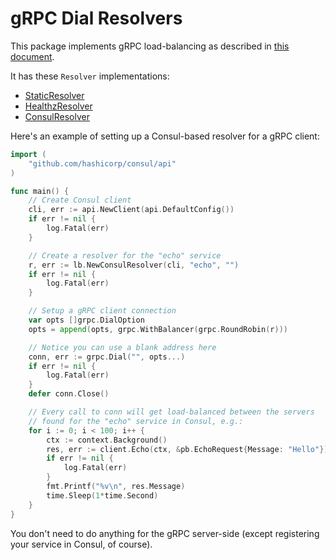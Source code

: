 # gRPC Dial Resolvers

This package implements gRPC load-balancing as described
in [this document](https://github.com/grpc/grpc/blob/master/doc/load-balancing.md).

It has these `Resolver` implementations:
* [StaticResolver](static/static.go)
* [HealthzResolver](static/static.go)
* [ConsulResolver](static/static.go)

Here's an example of setting up a Consul-based resolver for a gRPC client:

```go
import (
	"github.com/hashicorp/consul/api"
)

func main() {
	// Create Consul client
	cli, err := api.NewClient(api.DefaultConfig())
	if err != nil {
		log.Fatal(err)
	}

  	// Create a resolver for the "echo" service
	r, err := lb.NewConsulResolver(cli, "echo", "")
	if err != nil {
		log.Fatal(err)
	}

	// Setup a gRPC client connection
	var opts []grpc.DialOption
	opts = append(opts, grpc.WithBalancer(grpc.RoundRobin(r)))

  	// Notice you can use a blank address here
	conn, err := grpc.Dial("", opts...)
	if err != nil {
		log.Fatal(err)
	}
	defer conn.Close()

	// Every call to conn will get load-balanced between the servers
	// found for the "echo" service in Consul, e.g.:
	for i := 0; i < 100; i++ {
		ctx := context.Background()
		res, err := client.Echo(ctx, &pb.EchoRequest{Message: "Hello"})
		if err != nil {
			log.Fatal(err)
		}
		fmt.Printf("%v\n", res.Message)
		time.Sleep(1*time.Second)
	}
}
```

You don't need to do anything for the gRPC server-side (except registering
your service in Consul, of course).
